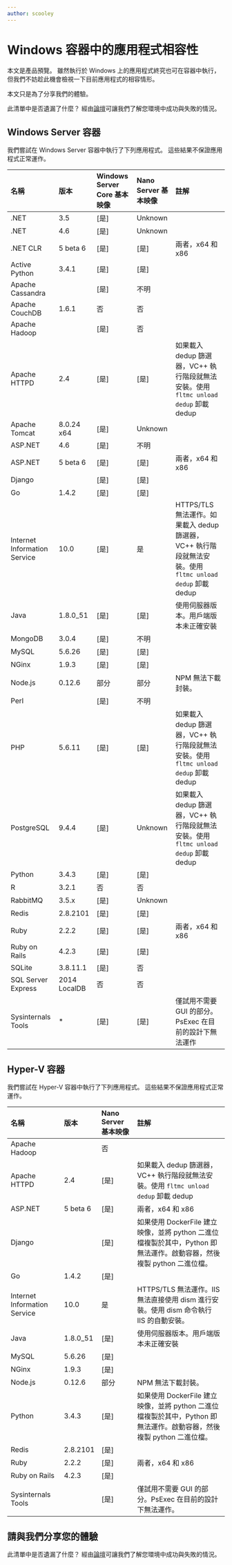 ```yaml
---
author: scooley
---
```


# Windows 容器中的應用程式相容性

本文是產品預覽。 雖然執行於 Windows 上的應用程式終究也可在容器中執行，但我們不妨趁此機會檢視一下目前應用程式的相容情形。

本文只是為了分享我們的體驗。

此清單中是否遺漏了什麼？ 經由[論壇](https://social.msdn.microsoft.com/Forums/en-US/home?forum=windowscontainers)可讓我們了解您環境中成功與失敗的情況。

## Windows Server 容器

我們嘗試在 Windows Server 容器中執行了下列應用程式。 這些結果不保證應用程式正常運作。

| **名稱**| **版本**| **Windows Server Core 基本映像**| **Nano Server 基本映像**| **註解**|
|:-----|:-----|:-----|:-----|:-----|
| .NET| 3.5| [是]| Unknown| |
| .NET| 4.6| [是]| Unknown| |
| .NET CLR| 5 beta 6| [是]| [是]| 兩者，x64 和 x86|
| Active Python| 3.4.1| [是]| [是]| |
| Apache Cassandra| | [是]| 不明|
| Apache CouchDB| 1.6.1| 否| 否| |
| Apache Hadoop| | [是]| 否| |
| Apache HTTPD| 2.4| [是]| [是]| 如果載入 dedup 篩選器，VC++ 執行階段就無法安裝。使用 `fltmc unload dedup` 卸載 dedup|
| Apache Tomcat| 8.0.24 x64| [是]| Unknown| |
| ASP.NET| 4.6| [是]| 不明| |
| ASP.NET| 5 beta 6| [是]| [是]| 兩者，x64 和 x86|
| Django| | [是]| [是]| |
| Go| 1.4.2| [是]| [是]| |
| Internet Information Service| 10.0| [是]| 是| HTTPS/TLS 無法運作。如果載入 dedup 篩選器，VC++ 執行階段就無法安裝。使用 `fltmc unload dedup` 卸載 dedup|
| Java| 1.8.0_51| [是]| [是]| 使用伺服器版本。用戶端版本未正確安裝|
| MongoDB| 3.0.4| [是]| 不明| |
| MySQL| 5.6.26| [是]| [是]| |
| NGinx| 1.9.3| [是]| [是]| |
| Node.js| 0.12.6| 部分| 部分| NPM 無法下載封裝。|
| Perl| | [是]| 不明| |
| PHP| 5.6.11| [是]| [是]| 如果載入 dedup 篩選器，VC++ 執行階段就無法安裝。使用 `fltmc unload dedup` 卸載 dedup|
| PostgreSQL| 9.4.4| [是]| Unknown| 如果載入 dedup 篩選器，VC++ 執行階段就無法安裝。使用 `fltmc unload dedup` 卸載 dedup|
| Python| 3.4.3| [是]| [是]| |
| R| 3.2.1| 否| 否| |
| RabbitMQ| 3.5.x| [是]| Unknown| |
| Redis| 2.8.2101| [是]| [是]| |
| Ruby| 2.2.2| [是]| [是]| 兩者，x64 和 x86|
| Ruby on Rails| 4.2.3| [是]| [是]| |
| SQLite| 3.8.11.1| [是]| 否| |
| SQL Server Express| 2014 LocalDB| 否| 否| |
| Sysinternals Tools| *| [是]| [是]| 僅試用不需要 GUI 的部分。PsExec 在目前的設計下無法運作|

## Hyper-V 容器

我們嘗試在 Hyper-V 容器中執行了下列應用程式。 這些結果不保證應用程式正常運作。

| **名稱**| **版本**| **Nano Server 基本映像**| **註解**|
|:-----|:-----|:-----|:-----|
| Apache Hadoop| | 否| |
| Apache HTTPD| 2.4| [是]| 如果載入 dedup 篩選器，VC++ 執行階段就無法安裝。使用 `fltmc unload dedup` 卸載 dedup|
| ASP.NET| 5 beta 6| [是]| 兩者，x64 和 x86|
| Django| | [是]| 如果使用 DockerFile 建立映像，並將 python 二進位檔複製於其中，Python 即無法運作。啟動容器，然後複製 python 二進位檔。|
| Go| 1.4.2| [是]| |
| Internet Information Service| 10.0| 是| HTTPS/TLS 無法運作。IIS 無法直接使用 dism 進行安裝。使用 dism 命令執行 IIS 的自動安裝。|
| Java| 1.8.0_51| [是]| 使用伺服器版本。用戶端版本未正確安裝|
| MySQL| 5.6.26| [是]| |
| NGinx| 1.9.3| [是]| |
| Node.js| 0.12.6| 部分| NPM 無法下載封裝。|
| Python| 3.4.3| [是]| 如果使用 DockerFile 建立映像，並將 python 二進位檔複製於其中，Python 即無法運作。啟動容器，然後複製 python 二進位檔。|
| Redis| 2.8.2101| [是]| |
| Ruby| 2.2.2| [是]| 兩者，x64 和 x86|
| Ruby on Rails| 4.2.3| [是]| |
| Sysinternals Tools| | [是]| 僅試用不需要 GUI 的部分。PsExec 在目前的設計下無法運作。|

## 請與我們分享您的體驗

此清單中是否遺漏了什麼？ 經由[論壇](https://social.msdn.microsoft.com/Forums/en-US/home?forum=windowscontainers)可讓我們了解您環境中成功與失敗的情況。






<!--HONumber=Mar16_HO2-->


